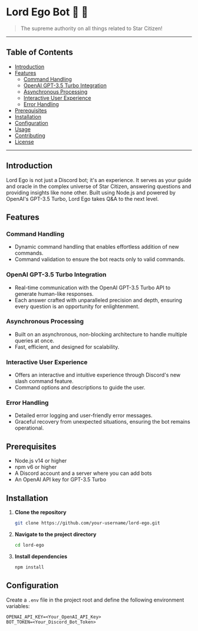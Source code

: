 # Lord Ego Bot :robot: :crown:

> The supreme authority on all things related to Star Citizen!

---

## Table of Contents

- [Introduction](#introduction)
- [Features](#features)
  - [Command Handling](#command-handling)
  - [OpenAI GPT-3.5 Turbo Integration](#openai-gpt-35-turbo-integration)
  - [Asynchronous Processing](#asynchronous-processing)
  - [Interactive User Experience](#interactive-user-experience)
  - [Error Handling](#error-handling)
- [Prerequisites](#prerequisites)
- [Installation](#installation)
- [Configuration](#configuration)
- [Usage](#usage)
- [Contributing](#contributing)
- [License](#license)

---

## Introduction

Lord Ego is not just a Discord bot; it's an experience. It serves as your guide and oracle in the complex universe of Star Citizen, answering questions and providing insights like none other. Built using Node.js and powered by OpenAI's GPT-3.5 Turbo, Lord Ego takes Q&A to the next level.

## Features

### Command Handling

- Dynamic command handling that enables effortless addition of new commands.
- Command validation to ensure the bot reacts only to valid commands.

### OpenAI GPT-3.5 Turbo Integration

- Real-time communication with the OpenAI GPT-3.5 Turbo API to generate human-like responses.
- Each answer crafted with unparalleled precision and depth, ensuring every question is an opportunity for enlightenment.

### Asynchronous Processing

- Built on an asynchronous, non-blocking architecture to handle multiple queries at once.
- Fast, efficient, and designed for scalability.

### Interactive User Experience

- Offers an interactive and intuitive experience through Discord's new slash command feature.
- Command options and descriptions to guide the user.

### Error Handling

- Detailed error logging and user-friendly error messages.
- Graceful recovery from unexpected situations, ensuring the bot remains operational.

## Prerequisites

- Node.js v14 or higher
- npm v6 or higher
- A Discord account and a server where you can add bots
- An OpenAI API key for GPT-3.5 Turbo

## Installation

1. **Clone the repository**

    ```bash
    git clone https://github.com/your-username/lord-ego.git
    ```

2. **Navigate to the project directory**

    ```bash
    cd lord-ego
    ```

3. **Install dependencies**

    ```bash
    npm install
    ```

## Configuration

Create a `.env` file in the project root and define the following environment variables:

```env
OPENAI_API_KEY=<Your_OpenAI_API_Key>
BOT_TOKEN=<Your_Discord_Bot_Token>
